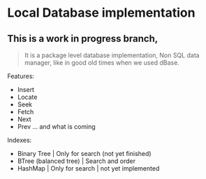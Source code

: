 # Local Database implementation

## This is a work in progress branch, 

> It is a package level database implementation, Non SQL data manager, like in good old times when we used dBase.

Features:
- Insert
- Locate
- Seek
- Fetch
- Next
- Prev
... and what is coming

Indexes:
- Binary Tree | Only for search (not yet finished)
- BTree (balanced tree) | Search and order
- HashMap | Only for search | not yet implemented


